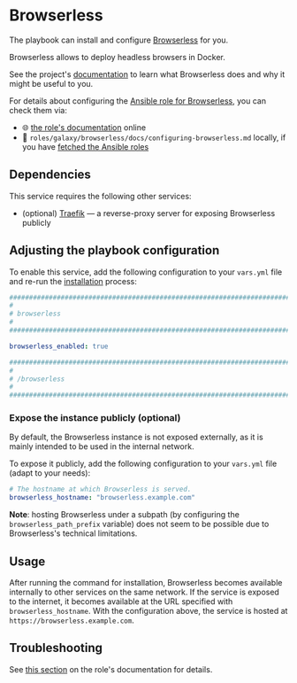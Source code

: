 <!--
SPDX-FileCopyrightText: 2020 - 2024 MDAD project contributors
SPDX-FileCopyrightText: 2020 - 2024 Slavi Pantaleev
SPDX-FileCopyrightText: 2020 Aaron Raimist
SPDX-FileCopyrightText: 2020 Chris van Dijk
SPDX-FileCopyrightText: 2020 Dominik Zajac
SPDX-FileCopyrightText: 2020 Mickaël Cornière
SPDX-FileCopyrightText: 2022 François Darveau
SPDX-FileCopyrightText: 2022 Julian Foad
SPDX-FileCopyrightText: 2022 Warren Bailey
SPDX-FileCopyrightText: 2023 Antonis Christofides
SPDX-FileCopyrightText: 2023 Felix Stupp
SPDX-FileCopyrightText: 2023 Julian-Samuel Gebühr
SPDX-FileCopyrightText: 2023 Pierre 'McFly' Marty
SPDX-FileCopyrightText: 2024 Tiz
SPDX-FileCopyrightText: 2024 - 2025 Suguru Hirahara

SPDX-License-Identifier: AGPL-3.0-or-later
-->

# Browserless

The playbook can install and configure [Browserless](https://docs.browserless.io) for you.

Browserless allows to deploy headless browsers in Docker.

See the project's [documentation](https://docs.browserless.io/enterprise/quick-start) to learn what Browserless does and why it might be useful to you.

For details about configuring the [Ansible role for Browserless](https://github.com/mother-of-all-self-hosting/ansible-role-browserless), you can check them via:
- 🌐 [the role's documentation](https://github.com/mother-of-all-self-hosting/ansible-role-browserless/blob/main/docs/configuring-browserless.md) online
- 📁 `roles/galaxy/browserless/docs/configuring-browserless.md` locally, if you have [fetched the Ansible roles](../installing.md)

## Dependencies

This service requires the following other services:

- (optional) [Traefik](traefik.md) — a reverse-proxy server for exposing Browserless publicly

## Adjusting the playbook configuration

To enable this service, add the following configuration to your `vars.yml` file and re-run the [installation](../installing.md) process:

```yaml
########################################################################
#                                                                      #
# browserless                                                          #
#                                                                      #
########################################################################

browserless_enabled: true

########################################################################
#                                                                      #
# /browserless                                                         #
#                                                                      #
########################################################################
```

### Expose the instance publicly (optional)

By default, the Browserless instance is not exposed externally, as it is mainly intended to be used in the internal network.

To expose it publicly, add the following configuration to your `vars.yml` file (adapt to your needs):

```yaml
# The hostname at which Browserless is served.
browserless_hostname: "browserless.example.com"
```

**Note**: hosting Browserless under a subpath (by configuring the `browserless_path_prefix` variable) does not seem to be possible due to Browserless's technical limitations.

## Usage

After running the command for installation, Browserless becomes available internally to other services on the same network. If the service is exposed to the internet, it becomes available at the URL specified with `browserless_hostname`. With the configuration above, the service is hosted at `https://browserless.example.com`.

## Troubleshooting

See [this section](https://github.com/mother-of-all-self-hosting/ansible-role-browserless/blob/main/docs/configuring-browserless.md#troubleshooting) on the role's documentation for details.
